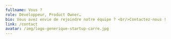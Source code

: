 ```yaml
---
fullname: Vous ?
role: Développeur, Product Owner…
bio: Vous avez envie de rejoindre notre équipe ? <br/>Contactez-nous !
link: /contact
avatar: /img/logo-generique-startup-carre.jpg
---
```

